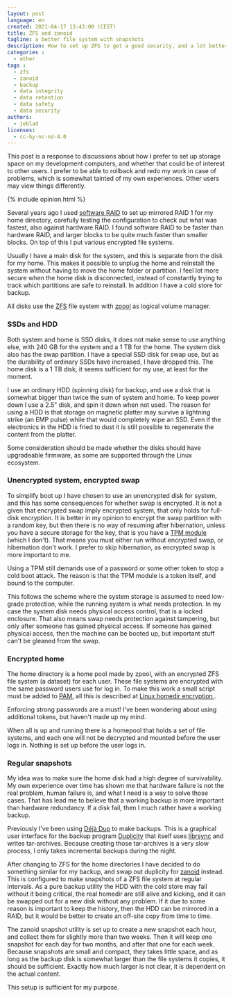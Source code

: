 ```yaml
---
layout: post
language: en
created: 2021-04-17 13:43:00 (CEST)
title: ZFS and zanoid
tagline: a better file system with snapshots
description: How to set up ZFS to get a good security, and a lot better backup strategy, without wasting a fortune.
categories :
  - other
tags :
  - zfs
  - zanoid
  - backup
  - data integrity
  - data retention
  - data safety
  - data security
authors:
  - jeblad
licenses:
  - cc-by-nc-nd-4.0
---
```


This post is a response to discussions about how I prefer to set up storage space on my development computers, and whether that could be of interest to other users. I prefer to be able to rollback and redo my work in case of problems, which is somewhat tainted of my own experiences. Other users may view things differently.

<!--more-->

{% include opinion.html %}

Several years ago I used [software RAID](https://www.dataplugs.com/en/software-raid-vs-hardware-raid-advantages-disadvantages/) to set up mirrored RAID 1 for my home directory, carefully testing the configuration to check out what was fastest, also against hardware RAID. I found software RAID to be faster than hardware RAID, and larger blocks to be quite much faster than smaller blocks. On top of this I put various encrypted file systems.

Usually I have a main disk for the system, and this is separate from the disk for my home. This makes it possible to unplug the home and reinstall the system without having to move the home folder or partition. I feel lot more secure when the home disk is disconnected, instead of constantly trying to track which partitions are safe to reinstall. In addition I have a cold store for backup.

All disks use the [ZFS](https://wiki.ubuntu.com/ZFS) file system with [zpool](https://wiki.ubuntu.com/ZFS/ZPool) as logical volume manager.

### SSDs and HDD

Both system and home is SSD disks, it does not make sense to use anything else, with 240 GB for the system and a 1 TB for the home. The system disk also has the swap partition. I have a special SSD disk for swap use, but as the durability of ordinary SSDs have increased, I have dropped this. The home disk is a 1 TB disk, it seems sufficient for my use, at least for the moment.

I use an ordinary HDD (spinning disk) for backup, and use a disk that is somewhat bigger than twice the sum of system and home. To keep power down I use a 2.5" disk, and spin it down when not used. The reason for using a HDD is that storage on magnetic platter may survive a lightning strike (an EMP pulse) while that would completely wipe an SSD. Even if the electronics in the HDD is fried to dust it is still possible to regenerate the content from the platter.

Some consideration should be made whether the disks should have upgradeable firmware, as some are supported through the Linux ecosystem.

### Unencrypted system, encrypted swap

To simplify boot up I have chosen to use an unencrypted disk for system, and this has some consequences for whether swap is encrypted. It is not a given that encrypted swap imply encrypted system, that only holds for full-disk encryption. It is better in my opinion to encrypt the swap partition with a random key, but then there is no way of resuming after hibernation, unless you have a secure storage for the key, that is you have a [TPM module](https://trustedcomputinggroup.org/resource/trusted-platform-module-tpm-summary/) (which I don't). That means you must either run without encrypted swap, or hibernation don't work. I prefer to skip hibernation, as encrypted swap is more important to me.

<p class="note">Using a TPM still demands use of a password or some other token to stop a cold boot attack. The reason is that the TPM module is a token itself, and bound to the computer.</p>

This follows the scheme where the system storage is assumed to need low-grade protection, while the running system is what needs protection. In my case the system disk needs physical access control, that is a locked enclosure. That also means swap needs protection against tampering, but only after someone has gained physical access. If someone has gained physical access, then the machine can be booted up, but important stuff can't be gleaned from the swap.

### Encrypted home

The home directory is a home pool made by zpool, with an encrypted ZFS file system (a dataset) for each user. These file systems are encrypted with the same password users use for log in. To make this work a small script must be added to [PAM](https://www.redhat.com/sysadmin/pluggable-authentication-modules-pam), all this is described at [Linux homedir encryption ](https://talldanestale.dk/2020/04/06/zfs-and-homedir-encryption/).

<p class="note">Enforcing strong passwords are a must! I've been wondering about using additional tokens, but haven't made up my mind.</p>

When all is up and running there is a homepool that holds a set of file systems, and each one will not be decrypted and mounted before the user logs in. Nothing is set up before the user logs in.

### Regular snapshots

My idea was to make sure the home disk had a high degree of survivability. My own experience over time has shown me that hardware failure is not the real problem, human failure is, and what I need is a way to solve those cases. That has lead me to believe that a working backup is more important than hardware redundancy. If a disk fail, then I much rather have a working backup.

Previously I've been using [Déjà Dup](https://wiki.gnome.org/Apps/DejaDup) to make backups. This is a graphical user interface for the backup program [Duplicity](http://duplicity.nongnu.org/) that itself uses [librsync](https://github.com/librsync/librsync) and writes tar-archives. Because creating those tar-archives is a very slow process, I only takes incremental backups during the night.

After changing to ZFS for the home directories I have decided to do something similar for my backup, and swap out duplicity for [zanoid](https://github.com/jimsalterjrs/sanoid/) instead. This is configured to make snapshots of a ZFS file system at regular intervals. As a pure backup utility the HDD with the cold store may fail without it being critical, the real homedir are still alive and kicking, and it can be swapped out for a new disk without any problem. If it due to some reason is important to keep the history, then the HDD can be mirrored in a RAID, but it would be better to create an off-site copy from time to time.

The zanoid snapshot utility is set up to create a new snapshot each hour, and collect them for slightly more than two weeks. Then it will keep one snapshot for each day for two months, and after that one for each week. Because snapshots are small and compact, they takes little space, and as long as the backup disk is somewhat larger than the file systems it copies, it should be sufficient. Exactly how much larger is not clear, it is dependent on the actual content.

This setup is sufficient for my purpose.